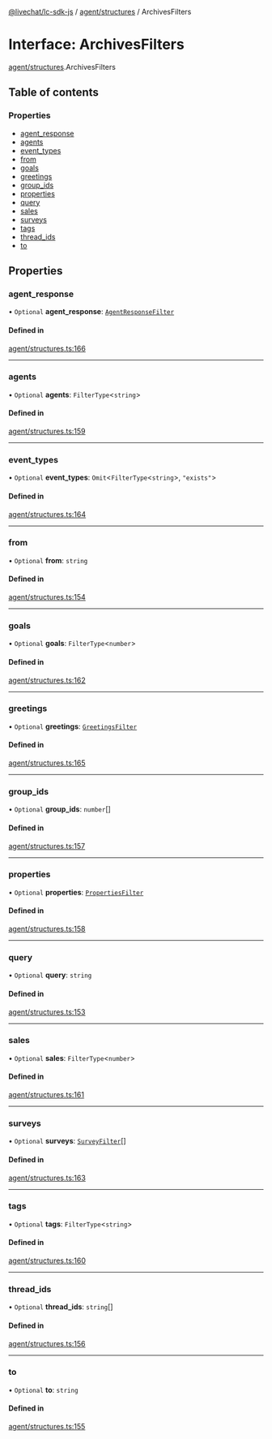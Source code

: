[@livechat/lc-sdk-js](../README.md) / [agent/structures](../modules/agent_structures.md) / ArchivesFilters

# Interface: ArchivesFilters

[agent/structures](../modules/agent_structures.md).ArchivesFilters

## Table of contents

### Properties

- [agent\_response](agent_structures.ArchivesFilters.md#agent_response)
- [agents](agent_structures.ArchivesFilters.md#agents)
- [event\_types](agent_structures.ArchivesFilters.md#event_types)
- [from](agent_structures.ArchivesFilters.md#from)
- [goals](agent_structures.ArchivesFilters.md#goals)
- [greetings](agent_structures.ArchivesFilters.md#greetings)
- [group\_ids](agent_structures.ArchivesFilters.md#group_ids)
- [properties](agent_structures.ArchivesFilters.md#properties)
- [query](agent_structures.ArchivesFilters.md#query)
- [sales](agent_structures.ArchivesFilters.md#sales)
- [surveys](agent_structures.ArchivesFilters.md#surveys)
- [tags](agent_structures.ArchivesFilters.md#tags)
- [thread\_ids](agent_structures.ArchivesFilters.md#thread_ids)
- [to](agent_structures.ArchivesFilters.md#to)

## Properties

### agent\_response

• `Optional` **agent\_response**: [`AgentResponseFilter`](agent_structures.AgentResponseFilter.md)

#### Defined in

[agent/structures.ts:166](https://github.com/livechat/lc-sdk-js/blob/11cc290/src/agent/structures.ts#L166)

___

### agents

• `Optional` **agents**: `FilterType`<`string`\>

#### Defined in

[agent/structures.ts:159](https://github.com/livechat/lc-sdk-js/blob/11cc290/src/agent/structures.ts#L159)

___

### event\_types

• `Optional` **event\_types**: `Omit`<`FilterType`<`string`\>, ``"exists"``\>

#### Defined in

[agent/structures.ts:164](https://github.com/livechat/lc-sdk-js/blob/11cc290/src/agent/structures.ts#L164)

___

### from

• `Optional` **from**: `string`

#### Defined in

[agent/structures.ts:154](https://github.com/livechat/lc-sdk-js/blob/11cc290/src/agent/structures.ts#L154)

___

### goals

• `Optional` **goals**: `FilterType`<`number`\>

#### Defined in

[agent/structures.ts:162](https://github.com/livechat/lc-sdk-js/blob/11cc290/src/agent/structures.ts#L162)

___

### greetings

• `Optional` **greetings**: [`GreetingsFilter`](agent_structures.GreetingsFilter.md)

#### Defined in

[agent/structures.ts:165](https://github.com/livechat/lc-sdk-js/blob/11cc290/src/agent/structures.ts#L165)

___

### group\_ids

• `Optional` **group\_ids**: `number`[]

#### Defined in

[agent/structures.ts:157](https://github.com/livechat/lc-sdk-js/blob/11cc290/src/agent/structures.ts#L157)

___

### properties

• `Optional` **properties**: [`PropertiesFilter`](agent_structures.PropertiesFilter.md)

#### Defined in

[agent/structures.ts:158](https://github.com/livechat/lc-sdk-js/blob/11cc290/src/agent/structures.ts#L158)

___

### query

• `Optional` **query**: `string`

#### Defined in

[agent/structures.ts:153](https://github.com/livechat/lc-sdk-js/blob/11cc290/src/agent/structures.ts#L153)

___

### sales

• `Optional` **sales**: `FilterType`<`number`\>

#### Defined in

[agent/structures.ts:161](https://github.com/livechat/lc-sdk-js/blob/11cc290/src/agent/structures.ts#L161)

___

### surveys

• `Optional` **surveys**: [`SurveyFilter`](agent_structures.SurveyFilter.md)[]

#### Defined in

[agent/structures.ts:163](https://github.com/livechat/lc-sdk-js/blob/11cc290/src/agent/structures.ts#L163)

___

### tags

• `Optional` **tags**: `FilterType`<`string`\>

#### Defined in

[agent/structures.ts:160](https://github.com/livechat/lc-sdk-js/blob/11cc290/src/agent/structures.ts#L160)

___

### thread\_ids

• `Optional` **thread\_ids**: `string`[]

#### Defined in

[agent/structures.ts:156](https://github.com/livechat/lc-sdk-js/blob/11cc290/src/agent/structures.ts#L156)

___

### to

• `Optional` **to**: `string`

#### Defined in

[agent/structures.ts:155](https://github.com/livechat/lc-sdk-js/blob/11cc290/src/agent/structures.ts#L155)
